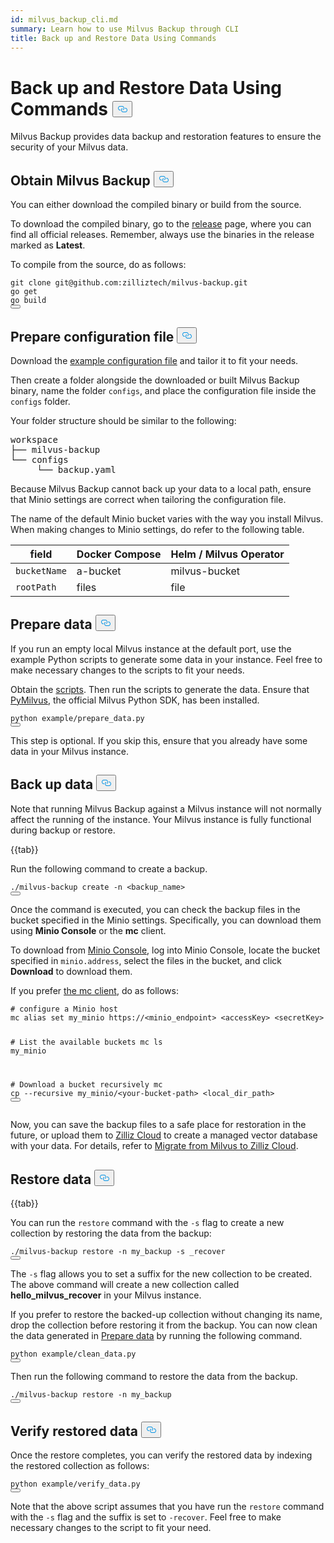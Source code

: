 ```yaml
---
id: milvus_backup_cli.md
summary: Learn how to use Milvus Backup through CLI
title: Back up and Restore Data Using Commands
---
```


<h1 id="Back-up-and-Restore-Data-Using-Commands" class="common-anchor-header">Back up and Restore Data Using Commands
    <button data-href="#Back-up-and-Restore-Data-Using-Commands" class="anchor-icon">
      <svg
        aria-hidden="true"
        focusable="false"
        height="20"
        version="1.1"
        viewBox="0 0 16 16"
        width="16"
      >
        <path
          fill="#0092E4"
          fill-rule="evenodd"
          d="M4 9h1v1H4c-1.5 0-3-1.69-3-3.5S2.55 3 4 3h4c1.45 0 3 1.69 3 3.5 0 1.41-.91 2.72-2 3.25V8.59c.58-.45 1-1.27 1-2.09C10 5.22 8.98 4 8 4H4c-.98 0-2 1.22-2 2.5S3 9 4 9zm9-3h-1v1h1c1 0 2 1.22 2 2.5S13.98 12 13 12H9c-.98 0-2-1.22-2-2.5 0-.83.42-1.64 1-2.09V6.25c-1.09.53-2 1.84-2 3.25C6 11.31 7.55 13 9 13h4c1.45 0 3-1.69 3-3.5S14.5 6 13 6z"
        ></path>
      </svg>
    </button></h1><p>Milvus Backup provides data backup and restoration features to ensure the security of your Milvus data.</p>
<h2 id="Obtain-Milvus-Backup" class="common-anchor-header">Obtain Milvus Backup
    <button data-href="#Obtain-Milvus-Backup" class="anchor-icon">
      <svg
        aria-hidden="true"
        focusable="false"
        height="20"
        version="1.1"
        viewBox="0 0 16 16"
        width="16"
      >
        <path
          fill="#0092E4"
          fill-rule="evenodd"
          d="M4 9h1v1H4c-1.5 0-3-1.69-3-3.5S2.55 3 4 3h4c1.45 0 3 1.69 3 3.5 0 1.41-.91 2.72-2 3.25V8.59c.58-.45 1-1.27 1-2.09C10 5.22 8.98 4 8 4H4c-.98 0-2 1.22-2 2.5S3 9 4 9zm9-3h-1v1h1c1 0 2 1.22 2 2.5S13.98 12 13 12H9c-.98 0-2-1.22-2-2.5 0-.83.42-1.64 1-2.09V6.25c-1.09.53-2 1.84-2 3.25C6 11.31 7.55 13 9 13h4c1.45 0 3-1.69 3-3.5S14.5 6 13 6z"
        ></path>
      </svg>
    </button></h2><p>You can either download the compiled binary or build from the source.</p>
<p>To download the compiled binary, go to the <a href="https://github.com/zilliztech/milvus-backup/releases">release</a> page, where you can find all official releases. Remember, always use the binaries in the release marked as <strong>Latest</strong>.</p>
<p>To compile from the source, do as follows:</p>
<pre><code class="language-shell">git <span class="hljs-built_in">clone</span> git@github.com:zilliztech/milvus-backup.git
go get
go build
<button class="copy-code-btn"></button></code></pre>
<h2 id="Prepare-configuration-file" class="common-anchor-header">Prepare configuration file
    <button data-href="#Prepare-configuration-file" class="anchor-icon">
      <svg
        aria-hidden="true"
        focusable="false"
        height="20"
        version="1.1"
        viewBox="0 0 16 16"
        width="16"
      >
        <path
          fill="#0092E4"
          fill-rule="evenodd"
          d="M4 9h1v1H4c-1.5 0-3-1.69-3-3.5S2.55 3 4 3h4c1.45 0 3 1.69 3 3.5 0 1.41-.91 2.72-2 3.25V8.59c.58-.45 1-1.27 1-2.09C10 5.22 8.98 4 8 4H4c-.98 0-2 1.22-2 2.5S3 9 4 9zm9-3h-1v1h1c1 0 2 1.22 2 2.5S13.98 12 13 12H9c-.98 0-2-1.22-2-2.5 0-.83.42-1.64 1-2.09V6.25c-1.09.53-2 1.84-2 3.25C6 11.31 7.55 13 9 13h4c1.45 0 3-1.69 3-3.5S14.5 6 13 6z"
        ></path>
      </svg>
    </button></h2><p>Download the <a href="https://raw.githubusercontent.com/zilliztech/milvus-backup/master/configs/backup.yaml">example configuration file</a> and tailor it to fit your needs.</p>
<p>Then create a folder alongside the downloaded or built Milvus Backup binary, name the folder <code>configs</code>, and place the configuration file inside the <code>configs</code> folder.</p>
<p>Your folder structure should be similar to the following:</p>
<pre>
workspace
├── milvus-backup
└── configs
     └── backup.yaml
</pre>
<p>Because Milvus Backup cannot back up your data to a local path, ensure that Minio settings are correct when tailoring the configuration file.</p>
<div class="alert note">
<p>The name of the default Minio bucket varies with the way you install Milvus. When making changes to Minio settings, do refer to the following table.</p>
<table>
<thead>
<tr><th>field</th><th>Docker Compose</th><th>Helm / Milvus Operator</th></tr>
</thead>
<tbody>
<tr><td><code>bucketName</code></td><td>a-bucket</td><td>milvus-bucket</td></tr>
<tr><td><code>rootPath</code></td><td>files</td><td>file</td></tr>
</tbody>
</table>
</div>
<h2 id="Prepare-data" class="common-anchor-header">Prepare data
    <button data-href="#Prepare-data" class="anchor-icon">
      <svg
        aria-hidden="true"
        focusable="false"
        height="20"
        version="1.1"
        viewBox="0 0 16 16"
        width="16"
      >
        <path
          fill="#0092E4"
          fill-rule="evenodd"
          d="M4 9h1v1H4c-1.5 0-3-1.69-3-3.5S2.55 3 4 3h4c1.45 0 3 1.69 3 3.5 0 1.41-.91 2.72-2 3.25V8.59c.58-.45 1-1.27 1-2.09C10 5.22 8.98 4 8 4H4c-.98 0-2 1.22-2 2.5S3 9 4 9zm9-3h-1v1h1c1 0 2 1.22 2 2.5S13.98 12 13 12H9c-.98 0-2-1.22-2-2.5 0-.83.42-1.64 1-2.09V6.25c-1.09.53-2 1.84-2 3.25C6 11.31 7.55 13 9 13h4c1.45 0 3-1.69 3-3.5S14.5 6 13 6z"
        ></path>
      </svg>
    </button></h2><p>If you run an empty local Milvus instance at the default port, use the example Python scripts to generate some data in your instance. Feel free to make necessary changes to the scripts to fit your needs.</p>
<p>Obtain the <a href="https://raw.githubusercontent.com/zilliztech/milvus-backup/main/example/prepare_data.py">scripts</a>. Then run the scripts to generate the data. Ensure that <a href="https://pypi.org/project/pymilvus/">PyMilvus</a>, the official Milvus Python SDK, has been installed.</p>
<pre><code class="language-shell">python example/prepare_data.py
<button class="copy-code-btn"></button></code></pre>
<p>This step is optional. If you skip this, ensure that you already have some data in your Milvus instance.</p>
<h2 id="Back-up-data" class="common-anchor-header">Back up data
    <button data-href="#Back-up-data" class="anchor-icon">
      <svg
        aria-hidden="true"
        focusable="false"
        height="20"
        version="1.1"
        viewBox="0 0 16 16"
        width="16"
      >
        <path
          fill="#0092E4"
          fill-rule="evenodd"
          d="M4 9h1v1H4c-1.5 0-3-1.69-3-3.5S2.55 3 4 3h4c1.45 0 3 1.69 3 3.5 0 1.41-.91 2.72-2 3.25V8.59c.58-.45 1-1.27 1-2.09C10 5.22 8.98 4 8 4H4c-.98 0-2 1.22-2 2.5S3 9 4 9zm9-3h-1v1h1c1 0 2 1.22 2 2.5S13.98 12 13 12H9c-.98 0-2-1.22-2-2.5 0-.83.42-1.64 1-2.09V6.25c-1.09.53-2 1.84-2 3.25C6 11.31 7.55 13 9 13h4c1.45 0 3-1.69 3-3.5S14.5 6 13 6z"
        ></path>
      </svg>
    </button></h2><p>Note that running Milvus Backup against a Milvus instance will not normally affect the running of the instance. Your Milvus instance is fully functional during backup or restore.</p>
<p>{{tab}}</p>
<p>Run the following command to create a backup.</p>
<pre><code class="language-shell">./milvus-backup create -n &lt;backup_name&gt;
<button class="copy-code-btn"></button></code></pre>
<p>Once the command is executed, you can check the backup files in the bucket specified in the Minio settings. Specifically, you can download them using <strong>Minio Console</strong> or the <strong>mc</strong> client.</p>
<p>To download from <a href="https://min.io/docs/minio/kubernetes/upstream/administration/minio-console.html">Minio Console</a>, log into Minio Console, locate the bucket specified in <code>minio.address</code>, select the files in the bucket, and click <strong>Download</strong> to download them.</p>
<p>If you prefer <a href="https://min.io/docs/minio/linux/reference/minio-mc.html#mc-install">the mc client</a>, do as follows:</p>
<pre><code class="language-shell"><span class="hljs-comment"># configure a Minio host</span>
mc alias <span class="hljs-built_in">set</span> my_minio https://&lt;minio_endpoint&gt; &lt;accessKey&gt; &lt;secretKey&gt;

<span class="hljs-comment"># List the available buckets</span>
mc ls my_minio

<span class="hljs-comment"># Download a bucket recursively</span>
mc cp --recursive my_minio/&lt;your-bucket-path&gt; &lt;local_dir_path&gt;
<button class="copy-code-btn"></button></code></pre>
<p>Now, you can save the backup files to a safe place for restoration in the future, or upload them to <a href="https://cloud.zilliz.com">Zilliz Cloud</a> to create a managed vector database with your data. For details, refer to <a href="https://zilliz.com/doc/migrate_from_milvus-2x">Migrate from Milvus to Zilliz Cloud</a>.</p>
<h2 id="Restore-data" class="common-anchor-header">Restore data
    <button data-href="#Restore-data" class="anchor-icon">
      <svg
        aria-hidden="true"
        focusable="false"
        height="20"
        version="1.1"
        viewBox="0 0 16 16"
        width="16"
      >
        <path
          fill="#0092E4"
          fill-rule="evenodd"
          d="M4 9h1v1H4c-1.5 0-3-1.69-3-3.5S2.55 3 4 3h4c1.45 0 3 1.69 3 3.5 0 1.41-.91 2.72-2 3.25V8.59c.58-.45 1-1.27 1-2.09C10 5.22 8.98 4 8 4H4c-.98 0-2 1.22-2 2.5S3 9 4 9zm9-3h-1v1h1c1 0 2 1.22 2 2.5S13.98 12 13 12H9c-.98 0-2-1.22-2-2.5 0-.83.42-1.64 1-2.09V6.25c-1.09.53-2 1.84-2 3.25C6 11.31 7.55 13 9 13h4c1.45 0 3-1.69 3-3.5S14.5 6 13 6z"
        ></path>
      </svg>
    </button></h2><p>{{tab}}</p>
<p>You can run the <code>restore</code> command with the <code>-s</code> flag to create a new collection by restoring the data from the backup:</p>
<pre><code class="language-shell">./milvus-backup restore -n my_backup -s _recover
<button class="copy-code-btn"></button></code></pre>
<p>The <code>-s</code> flag allows you to set a suffix for the new collection to be created. The above command will create a new collection called <strong>hello_milvus_recover</strong> in your Milvus instance.</p>
<p>If you prefer to restore the backed-up collection without changing its name, drop the collection before restoring it from the backup. You can now clean the data generated in <a href="#Prepare-data">Prepare data</a> by running the following command.</p>
<pre><code class="language-shell">python example/clean_data.py
<button class="copy-code-btn"></button></code></pre>
<p>Then run the following command to restore the data from the backup.</p>
<pre><code class="language-shell">./milvus-backup restore -n my_backup
<button class="copy-code-btn"></button></code></pre>
<h2 id="Verify-restored-data" class="common-anchor-header">Verify restored data
    <button data-href="#Verify-restored-data" class="anchor-icon">
      <svg
        aria-hidden="true"
        focusable="false"
        height="20"
        version="1.1"
        viewBox="0 0 16 16"
        width="16"
      >
        <path
          fill="#0092E4"
          fill-rule="evenodd"
          d="M4 9h1v1H4c-1.5 0-3-1.69-3-3.5S2.55 3 4 3h4c1.45 0 3 1.69 3 3.5 0 1.41-.91 2.72-2 3.25V8.59c.58-.45 1-1.27 1-2.09C10 5.22 8.98 4 8 4H4c-.98 0-2 1.22-2 2.5S3 9 4 9zm9-3h-1v1h1c1 0 2 1.22 2 2.5S13.98 12 13 12H9c-.98 0-2-1.22-2-2.5 0-.83.42-1.64 1-2.09V6.25c-1.09.53-2 1.84-2 3.25C6 11.31 7.55 13 9 13h4c1.45 0 3-1.69 3-3.5S14.5 6 13 6z"
        ></path>
      </svg>
    </button></h2><p>Once the restore completes, you can verify the restored data by indexing the restored collection as follows:</p>
<pre><code class="language-shell">python example/verify_data.py
<button class="copy-code-btn"></button></code></pre>
<p>Note that the above script assumes that you have run the <code>restore</code> command with the <code>-s</code> flag and the suffix is set to <code>-recover</code>. Feel free to make necessary changes to the script to fit your need.</p>
